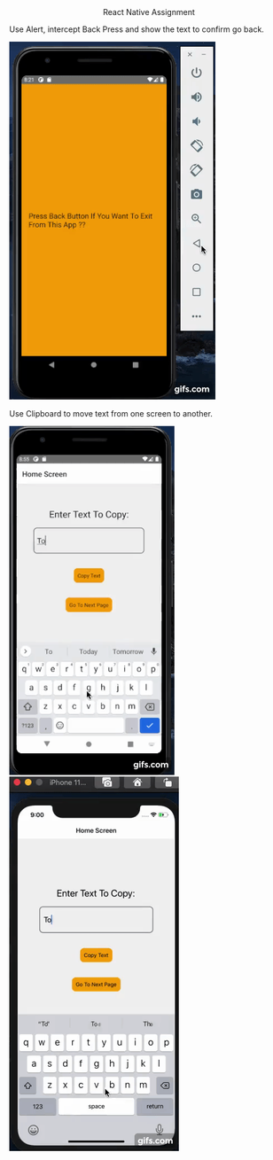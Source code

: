 <Div align="center"> React Native Assignment</Div>

Use Alert, intercept Back Press and show the text to confirm go back.

![BackHandlerGif](./src/assets/BackHandlerGif.gif)

Use Clipboard to move text from one screen to another.

![androidClipboard](./src/assets/androidClipboard.gif)
![iosClipboard](./src/assets/iosClipboard.gif)